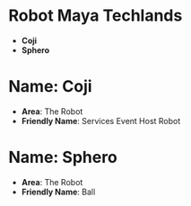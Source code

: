# Robot Maya Techlands

- __Coji__
- __Sphero__

# Name: Coji

- __Area__: The Robot
- __Friendly Name__: Services Event Host Robot

# Name: Sphero

- __Area__: The Robot
- __Friendly Name__: Ball
